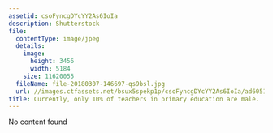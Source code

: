```yaml
---
assetid: csoFyncgDYcYY2As6IoIa
description: Shutterstock
file:
  contentType: image/jpeg
  details:
    image:
      height: 3456
      width: 5184
    size: 11620055
  fileName: file-20180307-146697-qs9bsl.jpg
  url: //images.ctfassets.net/bsux5spekp1p/csoFyncgDYcYY2As6IoIa/ad605117aa4befb39a23ff4611e074e6/file-20180307-146697-qs9bsl.jpg
title: Currently, only 10% of teachers in primary education are male.
---
```

No content found
